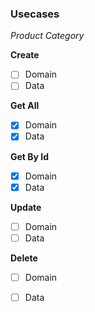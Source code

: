 ### Usecases

*Product Category*

**Create**
- [ ] Domain
- [ ] Data

**Get All**
- [x] Domain
- [x] Data

**Get By Id**
- [x] Domain
- [x] Data

**Update**
- [ ] Domain
- [ ] Data

**Delete**
- [ ] Domain
- [ ] Data

